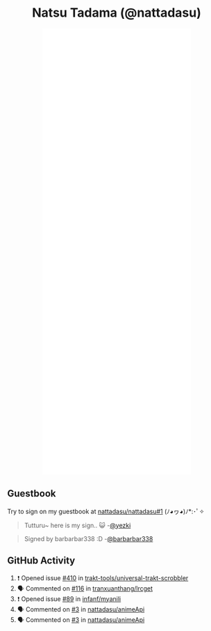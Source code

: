 <div align="center">

# Natsu Tadama (@nattadasu)

![Github Metrics](github-metrics.svg)
</div>

## Guestbook

Try to sign on my guestbook at [nattadasu/nattadasu#1](https://github.com/nattadasu/nattadasu/issues/1) (ﾉ◕ヮ◕)ﾉ\*:･ﾟ✧

<!--START:guestbook-->
> Tutturu~  here is my sign.. :smiley_cat: 
-[@yezki](https://github.com/yezki)

> Signed by barbarbar338 :D
-[@barbarbar338](https://github.com/barbarbar338)
<!--END:guestbook-->

## GitHub Activity
<!--START_SECTION:activity-->
1. ❗ Opened issue [#410](https://github.com/trakt-tools/universal-trakt-scrobbler/issues/410) in [trakt-tools/universal-trakt-scrobbler](https://github.com/trakt-tools/universal-trakt-scrobbler)
2. 🗣 Commented on [#116](https://github.com/tranxuanthang/lrcget/issues/116#issuecomment-2462230927) in [tranxuanthang/lrcget](https://github.com/tranxuanthang/lrcget)
3. ❗ Opened issue [#89](https://github.com/infanf/myanili/issues/89) in [infanf/myanili](https://github.com/infanf/myanili)
4. 🗣 Commented on [#3](https://github.com/nattadasu/animeApi/issues/3#issuecomment-2323222390) in [nattadasu/animeApi](https://github.com/nattadasu/animeApi)
5. 🗣 Commented on [#3](https://github.com/nattadasu/animeApi/issues/3#issuecomment-2323204019) in [nattadasu/animeApi](https://github.com/nattadasu/animeApi)
<!--END_SECTION:activity-->
